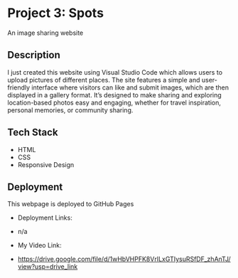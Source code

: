 # Project 3: Spots

An image sharing website

## Description

I just created this website using Visual Studio Code which allows users to upload pictures of different places. The site features a simple and user-friendly interface where visitors can like and submit images, which are then displayed in a gallery format. It’s designed to make sharing and exploring location-based photos easy and engaging, whether for travel inspiration, personal memories, or community sharing.

## Tech Stack

- HTML
- CSS
- Responsive Design

## Deployment

This webpage is deployed to GitHub Pages

- Deployment Links:

- n/a

- My Video Link:

- https://drive.google.com/file/d/1wHbVHPFK8VrILxGTIysuRSfDF_zhAnTJ/view?usp=drive_link
